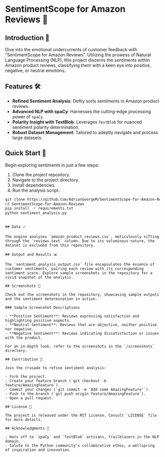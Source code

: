 # SentimentScope for Amazon Reviews 🌟

## Introduction 📘

Dive into the emotional undercurrents of customer feedback with "SentimentScope for Amazon Reviews". Utilizing the prowess of Natural Language Processing (NLP), this project discerns the sentiments within Amazon product reviews, classifying them with a keen eye into positive, negative, or neutral emotions.

## Features 🛠

- **Refined Sentiment Analysis**: Deftly sorts sentiments in Amazon product reviews.
- **Advanced NLP with spaCy**: Harnesses the cutting-edge processing power of `spaCy`.
- **Polarity Insight with TextBlob**: Leverages `TextBlob` for nuanced sentiment polarity determination.
- **Robust Dataset Management**: Tailored to adeptly navigate and process large datasets.

## Quick Start 🚀

Begin exploring sentiments in just a few steps:

1. Clone the project repository.
2. Navigate to the project directory.
3. Install dependencies.
4. Run the analysis script.

```bash
git clone https://github.com/AdrianGeorgeM/SentimentScope-for-Amazon-Reviewss.git
cd SentimentScope-for-Amazon-Reviews
pip install -r requirements.txt
python sentiment_analysis.py
```

```

## Data 📈

The engine analyzes `amazon_product_reviews.csv`, meticulously sifting through the `reviews.text` column. Due to its voluminous nature, the dataset is excluded from this repository.

## Output and Results 📊

The `sentiment_analysis_output.csv` file encapsulates the essence of customer sentiments, pairing each review with its corresponding sentiment score. Explore sample screenshots in the repository for a vivid snapshot of the analysis.

## Screenshots 📸

Check out the screenshots in the repository, showcasing sample outputs and the sentiment determination in action.

### Sample Screenshot Descriptions

- **Positive Sentiment**: Reviews expressing satisfaction and highlighting positive aspects.
- **Neutral Sentiment**: Reviews that are objective, neither positive nor negative.
- **Negative Sentiment**: Reviews indicating dissatisfaction or issues with the product.

For an in-depth look, refer to the screenshots in the `/screenshots` directory.

## Contribution 🤝

Join the crusade to refine sentiment analysis:

- Fork the project.
- Create your feature branch (`git checkout -b feature/AmazingFeature`).
- Commit your changes (`git commit -m 'Add some AmazingFeature'`).
- Push to the branch (`git push origin feature/AmazingFeature`).
- Open a pull request.

## License 📜

The project is released under the MIT License. Consult `LICENSE` file for more details.

## Acknowledgments 💐

- Hats off to `spaCy` and `TextBlob` artisans, trailblazers in the NLP domain.
- Salute to the Python community's collaborative ethos, a wellspring of inspiration and innovation.
```
